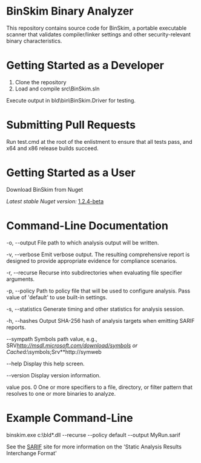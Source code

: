 BinSkim Binary Analyzer
=======================

This repository contains source code for BinSkim, a portable executable scanner that validates compiler/linker settings and other security-relevant binary characteristics.
 
Getting Started as a Developer
==============================

1. Clone the repository
2. Load and compile src\BinSkim.sln

Execute output in bld\bin\BinSkim.Driver for testing.

Submitting Pull Requests
========================
Run test.cmd at the root of the enlistment to ensure that all tests pass, and x64 and x86 release builds succeed.

Getting Started as a User
=========================

Download BinSkim from Nuget

*Latest stable Nuget version:* [1.2.4-beta](https://www.nuget.org/packages/BinSkim/)

Command-Line Documentation
==========================
  -o, --output        File path to which analysis output will be written.

  -v, --verbose       Emit verbose output. The resulting comprehensive report
                      is designed to provide appropriate evidence for
                      compliance scenarios.

  -r, --recurse       Recurse into subdirectories when evaluating file
                      specifier arguments.

  -p, --policy        Path to policy file that will be used to configure
                      analysis. Pass value of 'default' to use built-in
                      settings.

  -s, --statistics    Generate timing and other statistics for analysis
                      session.

  -h, --hashes        Output SHA-256 hash of analysis targets when emitting
                      SARIF reports.

  --sympath           Symbols path value, e.g.,
                      SRV*http://msdl.microsoft.com/download/symbols or
                      Cache*d:\symbols;Srv**http://symweb

  --help              Display this help screen.

  --version           Display version information.

  value pos. 0        One or more specifiers to a file, directory, or filter
                      pattern that resolves to one or more binaries to analyze.

Example Command-Line
====================
binskim.exe c:\bld\*.dll --recurse --policy default --output MyRun.sarif

See the [SARIF](https://github.com/sarif-standard/sarif-spec/) site for more information on the 'Static Analysis Results Interchange Format'
